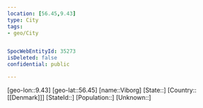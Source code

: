 ```yaml
---
location: [56.45,9.43]
type: City
tags:
- geo/City


SpocWebEntityId: 35273
isDeleted: false
confidential: public

---
```

[geo-lon::9.43]
[geo-lat::56.45]
[name::Viborg]
[State::]
[Country::[[Denmark]]]
[StateId::]
[Population::]
[Unknown::]

